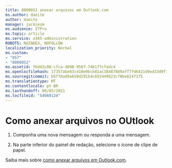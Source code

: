 ```yaml
---
title: 8000052 anexar arquivos em Outlook.com
ms.author: daeite
author: daeite
manager: jackiesm
ms.audience: ITPro
ms.topic: article
ms.service: o365-administration
ROBOTS: NOINDEX, NOFOLLOW
localization_priority: Normal
ms.custom:
- "857"
- "8000052"
ms.assetid: f6d43c80-cfca-4898-9567-746177cfadc4
ms.openlocfilehash: 17357abe83c410e0bcb81ac38487689aff7fd6421d9ed33d9f10576721b71d3f
ms.sourcegitcommit: b5f7da89a650d2915dc652449623c78be6247175
ms.translationtype: MT
ms.contentlocale: pt-BR
ms.lasthandoff: 08/05/2021
ms.locfileid: "54060124"
---
```

# <a name="how-to-attach-files-in-outlook"></a>Como anexar arquivos no OUtlook 

1. Componha uma nova mensagem ou responda a uma mensagem.

2. Na parte inferior do painel de redação, selecione o ícone de clipe de papel.

Saiba mais sobre [como anexar arquivos em Outlook.com](https://go.microsoft.com/fwlink/p/?linkid=2001702&amp;clcid=0x409).
  